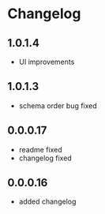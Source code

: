 # Changelog

## 1.0.1.4
 - UI improvements

## 1.0.1.3
 - schema order bug fixed

## 0.0.0.17
 - readme fixed
 - changelog fixed

## 0.0.0.16
 - added changelog
